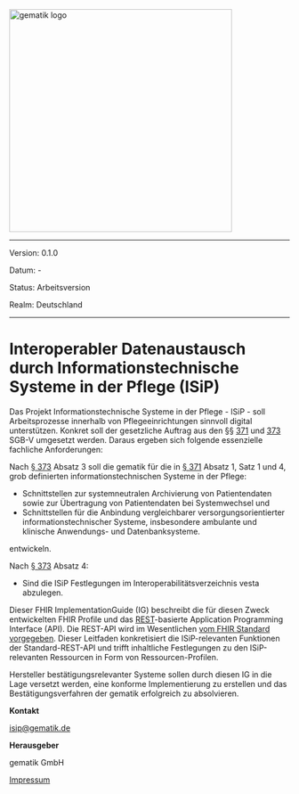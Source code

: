 <img src="https://raw.githubusercontent.com/gematik/api-ISiK/master/images/Gematik_Logo_Flag.jpg" alt="gematik logo" width="400"/>

----
Version: 0.1.0

Datum: -

Status: Arbeitsversion

Realm: Deutschland

----

# Interoperabler Datenaustausch durch Informationstechnische Systeme in der Pflege (ISiP)

Das Projekt Informationstechnische Systeme in der Pflege - ISiP - soll Arbeitsprozesse innerhalb von Pflegeeinrichtungen sinnvoll digital unterstützen. Konkret soll der gesetzliche Auftrag aus den §§ [371](https://dejure.org/gesetze/SGB_V/371.html) und [373](https://dejure.org/gesetze/SGB_V/373.html) SGB-V umgesetzt werden. Daraus ergeben sich folgende essenzielle fachliche Anforderungen:

Nach [§ 373](https://dejure.org/gesetze/SGB_V/373.html) Absatz 3 soll die gematik für die in [§ 371](https://dejure.org/gesetze/SGB_V/371.html[) Absatz 1, Satz 1 und 4, grob definierten informationstechnischen Systeme in der Pflege:

* Schnittstellen zur systemneutralen Archivierung von Patientendaten sowie zur Übertragung von Patientendaten bei Systemwechsel und
* Schnittstellen für die Anbindung vergleichbarer versorgungsorientierter informationstechnischer Systeme, insbesondere ambulante und klinische Anwendungs- und Datenbanksysteme.

entwickeln.

Nach [§ 373](https://dejure.org/gesetze/SGB_V/373.html) Absatz 4:

* Sind die ISiP Festlegungen im Interoperabilitätsverzeichnis vesta abzulegen.

Dieser FHIR ImplementationGuide (IG) beschreibt die für diesen Zweck entwickelten FHIR Profile und das [REST](https://de.wikipedia.org/wiki/Representational_State_Transfer)-basierte Application Programming Interface (API). Die REST-API wird im Wesentlichen [vom FHIR Standard vorgegeben](https://www.hl7.org/fhir/http.html). Dieser Leitfaden konkretisiert die ISiP-relevanten Funktionen der Standard-REST-API und trifft inhaltliche Festlegungen zu den ISiP-relevanten Ressourcen in Form von Ressourcen-Profilen.

Hersteller bestätigungsrelevanter Systeme sollen durch diesen IG in die Lage versetzt werden, eine konforme Implementierung zu erstellen und das Bestätigungsverfahren der gematik erfolgreich zu absolvieren.

**Kontakt**

[isip@gematik.de](isip@gematik.de)

**Herausgeber**

gematik GmbH

[Impressum](https://www.gematik.de/impressum/)
